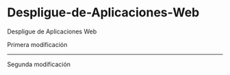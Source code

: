 # Despligue-de-Aplicaciones-Web
Despligue de Aplicaciones Web

Primera modificación

--------------------------------

Segunda modificación

